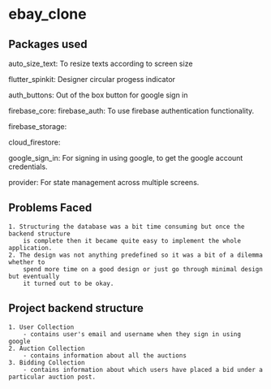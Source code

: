 # ebay_clone

## Packages used

  auto_size_text:
    To resize texts according to screen size

  flutter_spinkit:
    Designer circular progess indicator

  auth_buttons:
    Out of the box button for google sign in

  firebase_core:
  firebase_auth:
    To use firebase authentication functionality.

  firebase_storage:

  cloud_firestore:

  google_sign_in:
    For signing in using google, to get the google account credentials.

  provider:
    For state management across multiple screens.

## Problems Faced
    1. Structuring the database was a bit time consuming but once the backend structure
        is complete then it became quite easy to implement the whole application.
    2. The design was not anything predefined so it was a bit of a dilemma whether to
        spend more time on a good design or just go through minimal design but eventually
        it turned out to be okay.

## Project backend structure
    1. User Collection
        - contains user's email and username when they sign in using google
    2. Auction Collection
        - contains information about all the auctions
    3. Bidding Collection
        - contains information about which users have placed a bid under a particular auction post.
